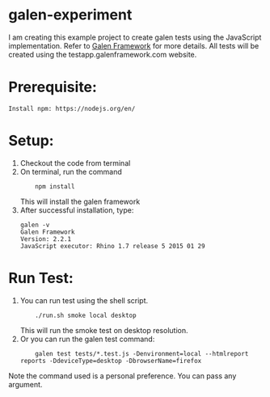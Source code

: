 # galen-experiment
I am creating this example project to create galen tests using the JavaScript implementation. Refer to [Galen Framework][1] for more details.
All tests will be created using the testapp.galenframework.com website.

# Prerequisite:
	Install npm: https://nodejs.org/en/

# Setup:
1. Checkout the code from terminal
2. On terminal, run the command
	```
		npm install
	```
	This will install the galen framework
3. After successful installation, type:
	```
	galen -v
	Galen Framework
    Version: 2.2.1
    JavaScript executor: Rhino 1.7 release 5 2015 01 29
	```
# Run Test:
1. You can run test using the shell script.
    ```
        ./run.sh smoke local desktop
    ```
    This will run the smoke test on desktop resolution.
2. Or you can run the galen test command:
    ```
        galen test tests/*.test.js -Denvironment=local --htmlreport reports -DdeviceType=desktop -DbrowserName=firefox
    ```
Note the command used is a personal preference. You can pass any argument.

[1]: http://galenframework.com
